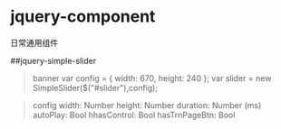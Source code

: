 jquery-component
================

日常通用组件

##jquery-simple-slider
  
>banner
    var config = {
        width: 670,
        height: 240
    };
    var slider =  new SimpleSlider($("#slider"),config);

>config
width: Number
height: Number
duration: Number (ms)
autoPlay: Bool
hhasControl: Bool
hasTrnPageBtn: Bool
